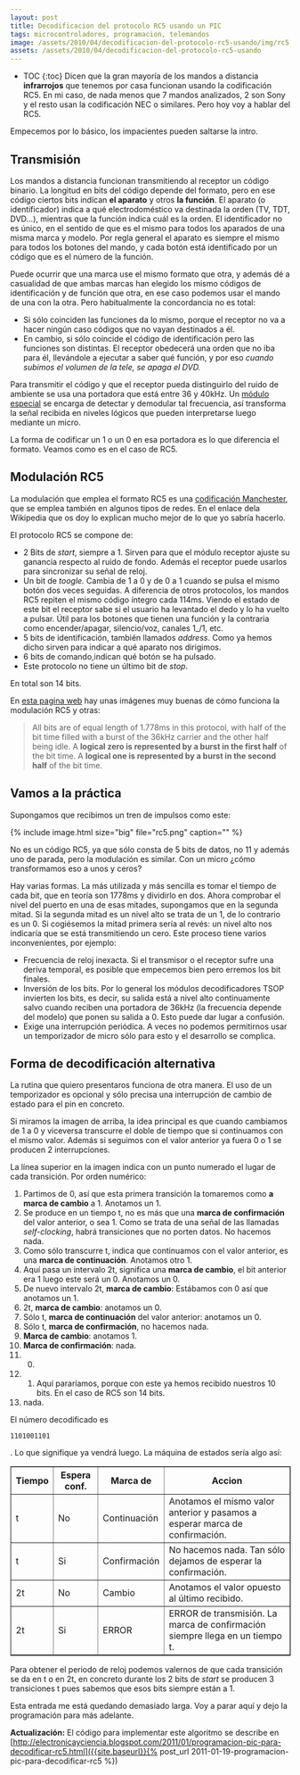 ```yaml
---
layout: post
title: Decodificacion del protocolo RC5 usando un PIC
tags: microcontroladores, programacion, telemandos
image: /assets/2010/04/decodificacion-del-protocolo-rc5-usando/img/rc5.png
assets: /assets/2010/04/decodificacion-del-protocolo-rc5-usando
---
```


* TOC
{:toc}
Dicen que la gran mayoría de los mandos a distancia **infrarrojos** que tenemos por casa funcionan usando la codificación RC5. En mi caso, de nada menos que 7 mandos analizados, 2 son Sony y el resto usan la codificación NEC o similares. Pero hoy voy a hablar del RC5.

Empecemos por lo básico, los impacientes pueden saltarse la intro.

## Transmisión

Los mandos a distancia funcionan transmitiendo al receptor un código binario. La longitud en bits del código depende del formato, pero en ese código ciertos bits indican **el aparato** y otros **la función**. El aparato (o identificador) indica a qué electrodoméstico va destinada la orden (TV, TDT, DVD...), mientras que la función indica cuál es la orden. El identificador no es único, en el sentido de que es el mismo para todos los aparados de una misma marca y modelo. Por regla general el aparato es siempre el mismo para todos los botones del mando, y cada botón está identificado por un código que es el número de la función.

Puede ocurrir que una marca use el mismo formato que otra, y además dé a casualidad de que ambas marcas han elegido los mismo códigos de identificación y de función que otra, en ese caso podemos usar el mando de una con la otra. Pero habitualmente la concordancia no es total:

- Si sólo coinciden las funciones da lo mismo, porque el receptor no va a hacer ningún caso códigos que no vayan destinados a él.
- En cambio, si sólo coincide el código de identificación pero las funciones son distintas. El receptor obedecerá una orden que no iba para él, llevándole a ejecutar a saber qué función, y por eso *cuando subimos el volumen de la tele, se apaga el DVD.*

Para transmitir el código y que el receptor pueda distinguirlo del ruido de ambiente se usa una portadora que está entre 36 y 40kHz. Un [módulo especial](http://www.vishay.com/docs/81732/tsop348.pdf) se encarga de detectar y demodular tal frecuencia, así transforma la señal recibida en niveles lógicos que pueden interpretarse luego mediante un micro.

La forma de codificar un 1 o un 0 en esa portadora es lo que diferencia el formato. Veamos como es en el caso de RC5.

## Modulación RC5

La modulación que emplea el formato RC5 es una [codificación Manchester](http://es.wikipedia.org/wiki/Codificaci%C3%B3n_Manchester), que se emplea también en algunos tipos de redes. En el enlace dela Wikipedia que os doy lo explican mucho mejor de lo que yo sabría hacerlo.

El protocolo RC5 se compone de:

- 2 Bits de *start*, siempre a 1. Sirven para que el módulo receptor ajuste su ganancia respecto al ruido de fondo. Además el receptor puede usarlos para sincronizar su señal de reloj.
- Un bit de *toogle.* Cambia de 1 a 0 y de 0 a 1 cuando se pulsa el mismo botón dos veces seguidas. A diferencia de otros protocolos, los mandos RC5 repiten el mismo código íntegro cada 114ms. Viendo el estado de este bit el receptor sabe si el usuario ha levantado el dedo y lo ha vuelto a pulsar. Útil para los botones que tienen una función y la contraria como encender/apagar, silencio/voz, canales 1_/1, etc.
- 5 bits de identificación, también llamados *address*. Como ya hemos dicho sirven para indicar a qué aparato nos dirigimos.
- 6 bits de comando,indican qué botón se ha pulsado.
- Este protocolo no tiene un último bit de *stop*.

En total son 14 bits.

En [esta pagina web](http://www.sbprojects.com/knowledge/ir/rc5.htm) hay unas imágenes muy buenas de cómo funciona la modulación RC5 y otras:

> All bits are of equal length of 1.778ms in this protocol, with half of the bit time filled with a burst of the 36kHz carrier and the other half being idle. A **logical zero is represented by a burst in the first half** of the bit time. A **logical one is represented by a burst in the second half** of the bit time.

## Vamos a la práctica

Supongamos que recibimos un tren de impulsos como este:

{% include image.html size="big" file="rc5.png" caption="" %}

No es un código RC5, ya que sólo consta de 5 bits de datos, no 11 y además uno de parada, pero la modulación es similar. Con un micro ¿cómo transformamos eso a unos y ceros?

Hay varias formas. La más utilizada y más sencilla es tomar el tiempo de cada bit, que en teoría son 1778ms y dividirlo en dos. Ahora comprobar el nivel del puerto en una de esas mitades, supongamos que en la segunda mitad. Si la segunda mitad es un nivel alto se trata de un 1, de lo contrario es un 0. Si cogiésemos la mitad primera sería al revés: un nivel alto nos indicaría que se está transmitiendo un cero. Este proceso tiene varios inconvenientes, por ejemplo:

- Frecuencia de reloj inexacta. Si el transmisor o el receptor sufre una deriva temporal, es posible que empecemos bien pero erremos los bit finales.
- Inversión de los bits. Por lo general los módulos decodificadores TSOP invierten los bits, es decir, su salida está a nivel alto continuamente salvo cuando reciben una portadora de 36kHz (la frecuencia depende del modelo) que ponen su salida a 0. Esto puede dar lugar a confusión.
- Exige una interrupción periódica. A veces no podemos permitirnos usar un temporizador de micro sólo para esto y el desarrollo se complica.

## Forma de decodificación alternativa

La rutina que quiero presentaros funciona de otra manera. El uso de un temporizador es opcional y sólo precisa una interrupción de cambio de estado para el pin en concreto.

Si miramos la imagen de arriba, la idea principal es que cuando cambiamos de 1 a 0 y viceversa transcurre el doble de tiempo que si continuamos con el mismo valor. Además si seguimos con el valor anterior ya fuera 0 o 1 se producen 2 interrupciones.

La línea superior en la imagen indica con un punto numerado el lugar de cada transición. Por orden numérico:

1. Partimos de 0, así que esta primera transición la tomaremos como **a marca de cambio** a 1. Anotamos un 1.
1. Se produce en un tiempo t, no es más que una **marca de confirmación** del valor anterior, o sea 1. Como se trata de una señal de las llamadas *self-clocking*, habrá transiciones que no porten datos. No hacemos nada.
1. Como sólo transcurre t, indica que continuamos con el valor anterior, es una **marca de continuación**. Anotamos otro 1.
1. Aquí pasa un intervalo 2t, significa una **marca de cambio**, el bit anterior era 1 luego este será un 0. Anotamos un 0.
1. De nuevo intervalo 2t, **marca de cambio**: Estábamos con 0 así que anotamos un 1.
1. 2t, **marca de cambio**: anotamos un 0.
1. Sólo t, **marca de continuación** del valor anterior: anotamos un 0.
1. Sólo t, **marca de confirmación**, no hacemos nada.
1. **Marca de cambio**: anotamos 1.
1. **Marca de confirmación**: nada.
1. 0.
1. 1. Aquí pararíamos, porque con este ya hemos recibido nuestros 10 bits. En el caso de RC5 son 14 bits.
1. nada.

El número decodificado es

    1101001101

. Lo que signifique ya vendrá luego. La máquina de estados sería algo así:

<table border="1"><tbody><tr><th>Tiempo</th><th>Espera conf.</th><th>Marca de</th><th>Accion</th></tr><tr> <td>t</td>  <td>No</td> <td>Continuación</td> <td>Anotamos el mismo valor anterior y pasamos a esperar marca de confirmación.</td> </tr><tr> <td>t</td>  <td>Si</td> <td>Confirmación</td> <td>No hacemos nada. Tan sólo dejamos de esperar la confirmación.</td> </tr><tr> <td>2t</td> <td>No</td> <td>Cambio</td>       <td>Anotamos el valor opuesto al último recibido.</td> </tr><tr> <td>2t</td> <td>Si</td> <td>ERROR</td>        <td>ERROR de transmisión. La marca de confirmación siempre llega en un tiempo t.</td> </tr></tbody></table>

Para obtener el periodo de reloj podemos valernos de que cada transición se da en t o en 2t, en concreto durante los 2 bits de *start* se producen 3 transiciones t pues sabemos que esos bits siempre están a 1.

Esta entrada me está quedando demasiado larga. Voy a parar aquí y dejo la programación para más adelante.

**Actualización:** El código para implementar este algoritmo se describe en [http://electronicayciencia.blogspot.com/2011/01/programacion-pic-para-decodificar-rc5.html]({{site.baseurl}}{% post_url 2011-01-19-programacion-pic-para-decodificar-rc5 %})

